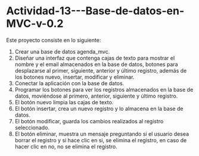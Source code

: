 # Actividad-13---Base-de-datos-en-MVC-v-0.2
Este proyecto consiste en lo siguiente:
1. Crear una base de datos agenda_mvc.
2. Diseñar una interfaz que contenga cajas de texto para mostrar el nombre y el email almacenados en la base de datos, botones para desplazarse al primer, siguiente, anterior y último registro, además de los botones nuevo, insertar, modificar y eliminar.
3. Conectar la aplicación con la base de datos.
4. Programar los botones para ver los registros almacenados en la base de datos, moviéndose al primero, anterior, siguiente y último registro.
5. El botón nuevo limpia las cajas de texto.
6. El botón insertar, crea un nuevo registro y lo almacena en la base de datos.
7. El botón modificar, guarda los cambios realizados al registro seleccionado.
8. El botón eliminar, muestra un mensaje preguntando si el usuario desea borrar el registro y si hace clic en si, se elimina el registro, en caso de hacer clic en no, no se elimina el registro.
